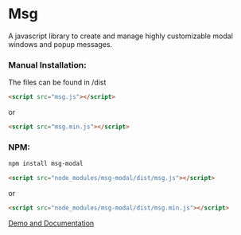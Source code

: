 # Msg

A javascript library to create and manage highly customizable modal windows and popup messages.

### Manual Installation:

The files can be found in /dist

```html
<script src="msg.js"></script>
```
or 

```html
<script src="msg.min.js"></script>
```

### NPM:

```sh
npm install msg-modal
```

```html
<script src="node_modules/msg-modal/dist/msg.js"></script>
```
or 

```html
<script src="node_modules/msg-modal/dist/msg.min.js"></script>
```

[Demo and Documentation](https://merkoba.github.io/Msg/)